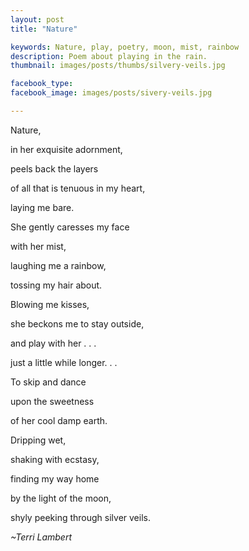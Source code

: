 ```yaml
---
layout: post
title: "Nature"

keywords: Nature, play, poetry, moon, mist, rainbow
description: Poem about playing in the rain.
thumbnail: images/posts/thumbs/silvery-veils.jpg

facebook_type:
facebook_image: images/posts/sivery-veils.jpg

---
```

Nature,

in her exquisite adornment,

peels  back the layers

of all that is tenuous in my heart,

laying me bare.

She gently caresses my face

with her mist,

laughing me a rainbow,

tossing my hair about.

Blowing me kisses,

she beckons me to stay outside,

and play with her . . .

just a little while longer. . .

To skip and dance

upon the sweetness

of her cool damp earth.

Dripping wet,

shaking with ecstasy,

finding my way home

by the light of the moon,

shyly peeking through silver veils.


*~Terri Lambert*
